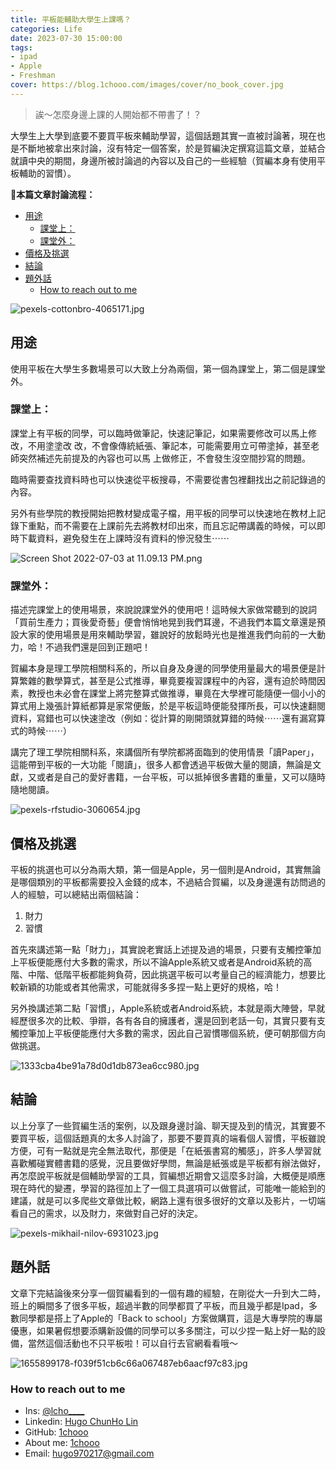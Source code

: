 ```yaml
---
title: 平板能輔助大學生上課嗎？
categories: Life
date: 2023-07-30 15:00:00
tags: 
- ipad
- Apple
- Freshman
cover: https://blog.1chooo.com/images/cover/no_book_cover.jpg
---
```


> 誒～怎麼身邊上課的人開始都不帶書了！？

大學生上大學到底要不要買平板來輔助學習，這個話題其實一直被討論著，現在也是不斷地被拿出來討論，沒有特定一個答案，於是賀編決定撰寫這篇文章，並結合就讀中央的期間，身邊所被討論過的內容以及自己的一些經驗（賀編本身有使用平板輔助的習慣）。

**🧸本篇文章討論流程：**

- [用途](#用途)
  - [課堂上：](#課堂上)
  - [課堂外：](#課堂外)
- [價格及挑選](#價格及挑選)
- [結論](#結論)
- [題外話](#題外話)
  - [How to reach out to me](#how-to-reach-out-to-me)

![pexels-cottonbro-4065171.jpg](https://miro.medium.com/v2/resize:fit:1400/format:webp/1*tg5IdfMpb60zbPonfmZHXQ.jpeg)

## 用途

使用平板在大學生多數場景可以大致上分為兩個，第一個為課堂上，第二個是課堂外。

### 課堂上：

課堂上有平板的同學，可以臨時做筆記，快速記筆記，如果需要修改可以馬上修改，不用塗塗改      改，不會像傳統紙張、筆記本，可能需要用立可帶塗掉，甚至老師突然補述先前提及的內容也可以馬  上做修正，不會發生沒空間抄寫的問題。

臨時需要查找資料時也可以快速從平板搜尋，不需要從書包裡翻找出之前記錄過的內容。

另外有些學院的教授開始把教材變成電子檔，用平板的同學可以快速地在教材上記錄下重點，而不需要在上課前先去將教材印出來，而且忘記帶講義的時候，可以即時下載資料，避免發生在上課時沒有資料的慘況發生⋯⋯

![Screen Shot 2022-07-03 at 11.09.13 PM.png](https://miro.medium.com/v2/resize:fit:1400/format:webp/1*Ba2Sy3vX6mH29pfLNb4MNA.png)

### 課堂外：

描述完課堂上的使用場景，來說說課堂外的使用吧！這時候大家做常聽到的說詞「買前生產力；買後愛奇藝」便會悄悄地晃到我們耳邊，不過我們本篇文章還是預設大家的使用場景是用來輔助學習，雖說好的放鬆時光也是推進我們向前的一大動力，哈！不過我們還是回到正題吧！

賀編本身是理工學院相關科系的，所以自身及身邊的同學使用量最大的場景便是計算繁雜的數學算式，甚至是公式推導，畢竟要複習課程中的內容，還有迫於時間因素，教授也未必會在課堂上將完整算式做推導，畢竟在大學裡可能隨便一個小小的算式用上幾張計算紙都算是家常便飯，於是平板這時便能發揮所長，可以快速翻閱資料，寫錯也可以快速塗改（例如：從計算的剛開頭就算錯的時候⋯⋯還有漏寫算式的時候⋯⋯）

講完了理工學院相關科系，來講個所有學院都將面臨到的使用情景「讀Paper」，這能帶到平板的一大功能「閱讀」，很多人都會透過平板做大量的閱讀，無論是文獻，又或者是自己的愛好書籍，一台平板，可以抵掉很多書籍的重量，又可以隨時隨地閱讀。

![pexels-rfstudio-3060654.jpg](https://miro.medium.com/v2/resize:fit:1400/format:webp/1*gRyheXK1Zr4o7nzUNgl69Q.jpeg)

## 價格及挑選

平板的挑選也可以分為兩大類，第一個是Apple，另一個則是Android，其實無論是哪個類別的平板都需要投入金錢的成本，不過結合賀編，以及身邊還有訪問過的人的經驗，可以總結出兩個結論：

1. 財力
2. 習慣

首先來講述第一點「財力」，其實說老實話上述提及過的場景，只要有支觸控筆加上平板便能應付大多數的需求，所以不論Apple系統又或者是Android系統的高階、中階、低階平板都能夠負荷，因此挑選平板可以考量自己的經濟能力，想要比較新穎的功能或者其他需求，可能就得多多捏一點上更好的規格，哈！

另外換講述第二點「習慣」，Apple系統或者Android系統，本就是兩大陣營，早就經歷很多次的比較、爭辯，各有各自的擁護者，還是回到老話一句，其實只要有支觸控筆加上平板便能應付大多數的需求，因此自己習慣哪個系統，便可朝那個方向做挑選。

![1333cba4be91a78d0d1db873ea6cc980.jpg](https://miro.medium.com/v2/resize:fit:1400/format:webp/1*RZ1xmhqrFefd5ffypyGVjw.jpeg)

## 結論

以上分享了一些賀編生活的案例，以及跟身邊討論、聊天提及到的情況，其實要不要買平板，這個話題真的太多人討論了，那要不要買真的端看個人習慣，平板雖說方便，可有一點就是完全無法取代，那便是「在紙張書寫的觸感」，許多人學習就喜歡觸碰實體書籍的感覺，況且要做好學問，無論是紙張或是平板都有辦法做好，再怎麼說平板就是個輔助學習的工具，賀編想近期會又這麼多討論，大概便是順應現在時代的變遷，學習的路徑加上了一個工具選項可以做嘗試，可能唯一能給到的建議，就是可以多爬些文章做比較，網路上還有很多很好的文章以及影片，一切端看自己的需求，以及財力，來做對自己好的決定。

![pexels-mikhail-nilov-6931023.jpg](https://s3-us-west-2.amazonaws.com/secure.notion-static.com/e11db370-730a-4b13-89ce-bde047c05b8c/pexels-mikhail-nilov-6931023.jpg)

## 題外話

文章下完結論後來分享一個賀編看到的一個有趣的經驗，在剛從大一升到大二時，班上的瞬間多了很多平板，超過半數的同學都買了平板，而且幾乎都是Ipad，多數同學都是搭上了Apple的「Back to school」方案做購買，這是大專學院的專屬優惠，如果暑假想要添購新設備的同學可以多多關注，可以少捏一點上好一點的設備，當然這個活動也不只平板啦！可以自行去官網看看哦～

![1655899178-f039f51cb6c66a067487eb6aacf97c83.jpg](https://miro.medium.com/v2/resize:fit:1400/format:webp/1*2tMD7NLX88PVvklYR2t_hg.jpeg)

### How to reach out to me
- Ins: [@lcho____](https://www.instagram.com/lcho____/)
- Linkedin: [Hugo ChunHo Lin](https://www.linkedin.com/in/1chooo/)
- GitHub: [1chooo](https://github.com/1chooo)
- About me: [1chooo](https://sites.google.com/g.ncu.edu.tw/1chooo)
- Email: hugo970217@gmail.com